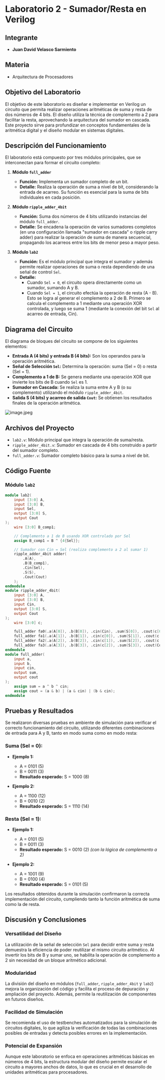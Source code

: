 # Laboratorio 2 - Sumador/Resta en Verilog

## Integrante
- **Juan David Velasco Sarmiento**

## Materia
- Arquitectura de Procesadores

## Objetivo del Laboratorio
El objetivo de este laboratorio es diseñar e implementar en Verilog un circuito que permita realizar operaciones aritméticas de suma y resta de dos números de 4 bits. El diseño utiliza la técnica de complemento a 2 para facilitar la resta, aprovechando la arquitectura del sumador en cascada. Este proyecto sirve para profundizar en conceptos fundamentales de la aritmética digital y el diseño modular en sistemas digitales.

## Descripción del Funcionamiento

El laboratorio está compuesto por tres módulos principales, que se interconectan para formar el circuito completo:

1. **Módulo `full_adder`**  
   - **Función:** Implementa un sumador completo de un bit.  
   - **Detalle:** Realiza la operación de suma a nivel de bit, considerando la entrada de acarreo. Su función es esencial para la suma de bits individuales en cada posición.

2. **Módulo `ripple_adder_4bit`**  
   - **Función:** Suma dos números de 4 bits utilizando instancias del módulo `full_adder`.  
   - **Detalle:** Se encadena la operación de varios sumadores completos (en una configuración llamada "sumador en cascada" o ripple carry adder) para realizar la operación de suma de manera secuencial, propagando los acarreos entre los bits de menor peso a mayor peso.

3. **Módulo `lab2`**  
   - **Función:** Es el módulo principal que integra el sumador y además permite realizar operaciones de suma o resta dependiendo de una señal de control `Sel`.  
   - **Detalle:**  
     - Cuando `Sel = 0`, el circuito opera directamente como un sumador, sumando A y B.
     - Cuando `Sel = 1`, el circuito efectúa la operación de resta (A - B). Esto se logra al generar el complemento a 2 de B. Primero se calcula el complemento a 1 mediante una operación XOR controlada, y luego se suma 1 (mediante la conexión del bit `Sel` al acarreo de entrada, Cin).

## Diagrama del Circuito

El diagrama de bloques del circuito se compone de los siguientes elementos:

- **Entrada A (4 bits) y entrada B (4 bits):** Son los operandos para la operación aritmética.
- **Señal de Selección `Sel`:** Determina la operación: suma (Sel = 0) o resta (Sel = 1).
- **Complemento a 1 de B:** Se genera mediante una operación XOR que invierte los bits de B cuando `Sel` es 1.
- **Sumador en Cascada:** Se realiza la suma entre A y B (o su complemento) utilizando el módulo `ripple_adder_4bit`.
- **Salida S (4 bits) y acarreo de salida `Cout`:** Se obtienen los resultados finales de la operación aritmética.

![image.jpeg](SUMADOR-RESTADOR.jpeg)


## Archivos del Proyecto

- `lab2.v`: Módulo principal que integra la operación de suma/resta.
- `ripple_adder_4bit.v`: Sumador en cascada de 4 bits construido a partir del sumador completo.
- `full_adder.v`: Sumador completo básico para la suma a nivel de bit.

## Código Fuente

### Módulo `lab2`
```verilog
module lab2(
    input [3:0] A,
    input [3:0] B,
    input Sel,
    output [3:0] S,
    output Cout
);
    wire [3:0] B_comp1;

    // Complemento a 1 de B usando XOR controlado por Sel
    assign B_comp1 = B ^ {4{Sel}};

    // Sumador con Cin = Sel (realiza complemento a 2 al sumar 1)
    ripple_adder_4bit adder(
        .A(A),
        .B(B_comp1),
        .Cin(Sel),
        .S(S),
        .Cout(Cout)
    );
endmodule
module ripple_adder_4bit(
    input [3:0] A,
    input [3:0] B,
    input Cin,
    output [3:0] S,
    output Cout
);
    wire [3:0] c;

    full_adder fa0(.a(A[0]), .b(B[0]), .cin(Cin), .sum(S[0]), .cout(c[0]));
    full_adder fa1(.a(A[1]), .b(B[1]), .cin(c[0]), .sum(S[1]), .cout(c[1]));
    full_adder fa2(.a(A[2]), .b(B[2]), .cin(c[1]), .sum(S[2]), .cout(c[2]));
    full_adder fa3(.a(A[3]), .b(B[3]), .cin(c[2]), .sum(S[3]), .cout(Cout));
endmodule
module full_adder(
    input a,
    input b,
    input cin,
    output sum,
    output cout
);
    assign sum = a ^ b ^ cin;
    assign cout = (a & b) | (a & cin) | (b & cin);
endmodule
```
## Pruebas y Resultados

Se realizaron diversas pruebas en ambiente de simulación para verificar el correcto funcionamiento del circuito, utilizando diferentes combinaciones de entrada para A y B, tanto en modo suma como en modo resta:

### Suma (Sel = 0):

- **Ejemplo 1:**  
  - A = 0101 (5)  
  - B = 0011 (3)  
  - **Resultado esperado:** S = 1000 (8)

- **Ejemplo 2:**  
  - A = 1100 (12)  
  - B = 0010 (2)  
  - **Resultado esperado:** S = 1110 (14)

### Resta (Sel = 1):

- **Ejemplo 1:**  
  - A = 0101 (5)  
  - B = 0011 (3)  
  - **Resultado esperado:** S = 0010 (2) *(con la lógica de complemento a 2)*

- **Ejemplo 2:**  
  - A = 1001 (9)  
  - B = 0100 (4)  
  - **Resultado esperado:** S = 0101 (5)

Los resultados obtenidos durante la simulación confirmaron la correcta implementación del circuito, cumpliendo tanto la función aritmética de suma como la de resta.

## Discusión y Conclusiones

### Versatilidad del Diseño
La utilización de la señal de selección `Sel` para decidir entre suma y resta demuestra la eficiencia de poder reutilizar el mismo circuito aritmético. Al invertir los bits de B y sumar uno, se habilita la operación de complemento a 2 sin necesidad de un bloque aritmético adicional.

### Modularidad
La división del diseño en módulos (`full_adder`, `ripple_adder_4bit` y `lab2`) mejora la organización del código y facilita el proceso de depuración y ampliación del proyecto. Además, permite la reutilización de componentes en futuros diseños.

### Facilidad de Simulación
Se recomienda el uso de testbenches automatizados para la simulación de circuitos digitales, lo que agiliza la verificación de todas las combinaciones posibles de entradas y detecta posibles errores en la implementación.

### Potencial de Expansión
Aunque este laboratorio se enfoca en operaciones aritméticas básicas en números de 4 bits, la estructura modular del diseño permite escalar el circuito a mayores anchos de datos, lo que es crucial en el desarrollo de unidades aritméticas para procesadores.
